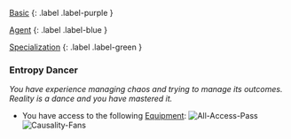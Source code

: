 
[Basic](Game/Advancement-List?Basic=true)
{: .label .label-purple }

[Agent](Game/Agent)
{: .label .label-blue }

[Specialization](Game/Advancement-List?Specialization=true)
{: .label .label-green }
### Entropy Dancer
*You have experience managing chaos and trying to manage its outcomes. Reality is a dance and you have mastered it.*
* You have access to the following [Equipment](Core/Equipment):
![All-Access-Pass](Game/Blocks/All-Access-Pass)
![Causality-Fans](Game/Blocks/Causality-Fans)